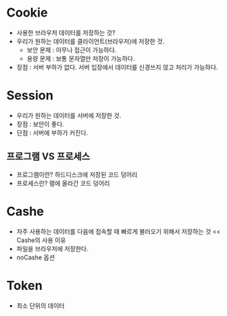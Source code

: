 # Cookie

- 사용한 브라우저 데이터를 저장하는 것?
- 우리가 원하는 데이터를 클라이언트(브라우저)에 저장한 것.
  - 보안 문제 : 아무나 접근이 가능하다.
  - 용량 문제 : 보통 문자열만 저장이 가능하다.
- 장점 : 서버 부하가 없다. 서버 입장에서 데이터를 신경쓰지 않고 처리가 가능하다.

# Session

- 우리가 원하는 데이터를 서버에 저장한 것.
- 장점 : 보안이 좋다.
- 단점 : 서버에 부하가 커진다.

## 프로그램 VS 프로세스

- 프로그램이란? 하드디스크에 저장된 코드 덩어리
- 프로세스란? 램에 올라간 코드 덩어리

# Cashe

- 자주 사용하는 데이터를 다음에 접속할 때 빠르게 불러오기 위해서 저장하는 것 << Cashe의 사용 이유
- 파일을 브라우저에 저장한다.
- noCashe 옵션

# Token

- 최소 단위의 데이터

